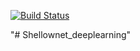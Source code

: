 
[![Build Status](https://travis-ci.org/everythingisdata/Shellownet_deeplearning.svg?branch=master)](https://travis-ci.org/everythingisdata/Shellownet_deeplearning)

"# Shellownet_deeplearning" 

